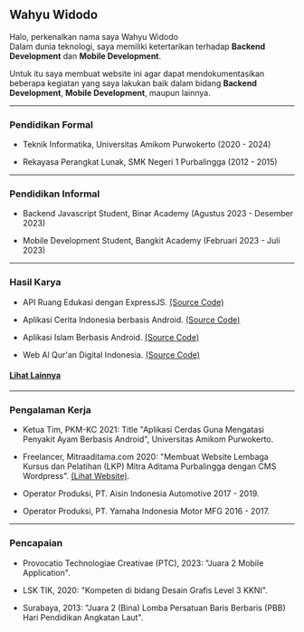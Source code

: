 ## Wahyu Widodo

Halo, perkenalkan nama saya Wahyu Widodo\
Dalam dunia teknologi, saya memiliki ketertarikan terhadap **Backend Development** dan **Mobile Development**. 

Untuk itu saya membuat website ini agar dapat mendokumentasikan beberapa kegiatan yang saya lakukan baik dalam bidang **Backend Development**, **Mobile Development**, maupun lainnya. 

---

### Pendidikan Formal

- Teknik Informatika, Universitas Amikom Purwokerto (2020 - 2024)

- Rekayasa Perangkat Lunak, SMK Negeri 1 Purbalingga (2012 - 2015)
  
---

### Pendidikan Informal

- Backend Javascript Student, Binar Academy (Agustus 2023 - Desember 2023) 

- Mobile Development Student, Bangkit Academy (Februari 2023 - Juli 2023)

---

### Hasil Karya

- API Ruang Edukasi dengan ExpressJS. [(Source Code)](https://github.com/ruang-edukasi/api-ruangedukasi)

- Aplikasi Cerita Indonesia berbasis Android. [(Source Code)](https://github.com/whywidodo/finalproject_pmoif20d_wahyu)

- Aplikasi Islam Berbasis Android. [(Source Code)](https://github.com/whywidodo/dunia-islam)

- Web Al Qur'an Digital Indonesia. [(Source Code)](https://github.com/whywidodo/quran-native)

#### [Lihat Lainnya](https://github.com/whywidodo)

---

### Pengalaman Kerja

- Ketua Tim, PKM-KC 2021: Title "Aplikasi Cerdas Guna Mengatasi Penyakit Ayam Berbasis Android", Universitas Amikom Purwokerto.

- Freelancer, Mitraaditama.com 2020: "Membuat Website Lembaga Kursus dan Pelatihan (LKP) Mitra Aditama Purbalingga dengan CMS Wordpress". [(Lihat Website)](https://mitraaditama.com).

- Operator Produksi, PT. Aisin Indonesia Automotive 2017 - 2019.

- Operator Produksi, PT. Yamaha Indonesia Motor MFG 2016 - 2017.

---

### Pencapaian

- Provocatio Technologiae Creativae (PTC), 2023: "Juara 2 Mobile Application".
  
- LSK TIK, 2020: "Kompeten di bidang Desain Grafis Level 3 KKNI".

- Surabaya, 2013: "Juara 2 (Bina) Lomba Persatuan Baris Berbaris (PBB) Hari Pendidikan Angkatan Laut".